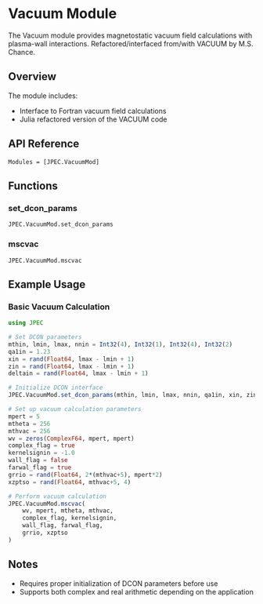 # Vacuum Module

The Vacuum module provides magnetostatic vacuum field calculations with plasma-wall interactions. Refactored/interfaced from/with VACUUM by M.S. Chance.

## Overview

The module includes:
- Interface to Fortran vacuum field calculations
- Julia refactored version of the VACUUM code

## API Reference

```@autodocs
Modules = [JPEC.VacuumMod]
```

## Functions

### set_dcon_params
```@docs
JPEC.VacuumMod.set_dcon_params
```

### mscvac
```@docs
JPEC.VacuumMod.mscvac
```

## Example Usage

### Basic Vacuum Calculation
```julia
using JPEC

# Set DCON parameters
mthin, lmin, lmax, nnin = Int32(4), Int32(1), Int32(4), Int32(2)
qa1in = 1.23
xin = rand(Float64, lmax - lmin + 1)
zin = rand(Float64, lmax - lmin + 1)
deltain = rand(Float64, lmax - lmin + 1)

# Initialize DCON interface
JPEC.VacuumMod.set_dcon_params(mthin, lmin, lmax, nnin, qa1in, xin, zin, deltain)

# Set up vacuum calculation parameters
mpert = 5
mtheta = 256
mthvac = 256
wv = zeros(ComplexF64, mpert, mpert)
complex_flag = true
kernelsignin = -1.0
wall_flag = false
farwal_flag = true
grrio = rand(Float64, 2*(mthvac+5), mpert*2)
xzptso = rand(Float64, mthvac+5, 4)

# Perform vacuum calculation
JPEC.VacuumMod.mscvac(
    wv, mpert, mtheta, mthvac,
    complex_flag, kernelsignin,
    wall_flag, farwal_flag,
    grrio, xzptso
)
```

## Notes

- Requires proper initialization of DCON parameters before use
- Supports both complex and real arithmetic depending on the application
